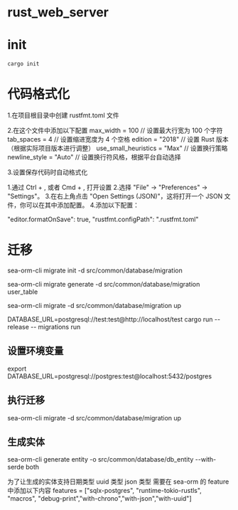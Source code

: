 # rust_web_server

# init

```shell
cargo init
```

# 代码格式化

1.在项目根目录中创建 rustfmt.toml 文件

2.在这个文件中添加以下配置
max_width = 100 // 设置最大行宽为 100 个字符
tab_spaces = 4 // 设置缩进宽度为 4 个空格
edition = "2018" // 设置 Rust 版本（根据实际项目版本进行调整）
use_small_heuristics = "Max" // 设置换行策略
newline_style = "Auto" // 设置换行符风格，根据平台自动选择

3.设置保存代码时自动格式化

1.通过 Ctrl + , 或者 Cmd + , 打开设置 2.选择 "File" -> "Preferences" -> "Settings"。 3.在右上角点击 "Open Settings (JSON)"，这将打开一个 JSON 文件，你可以在其中添加配置。 4.添加以下配置：

"editor.formatOnSave": true,
"rustfmt.configPath": ".rustfmt.toml"

# 迁移

sea-orm-cli migrate init -d src/common/database/migration

sea-orm-cli migrate generate -d src/common/database/migration user_table

sea-orm-cli migrate -d src/common/database/migration up

DATABASE_URL=postgresql://test:test@http://localhost/test cargo run --release -- migrations run

## 设置环境变量

export DATABASE_URL=postgresql://postgres:test@localhost:5432/postgres

## 执行迁移

sea-orm-cli migrate -d src/common/database/migration up

## 生成实体

sea-orm-cli generate entity -o src/common/database/db_entity --with-serde both

为了让生成的实体支持日期类型 uuid 类型 json 类型 需要在 sea-orm 的 feature 中添加以下内容
features = ["sqlx-postgres", "runtime-tokio-rustls", "macros", "debug-print","with-chrono","with-json","with-uuid"]
